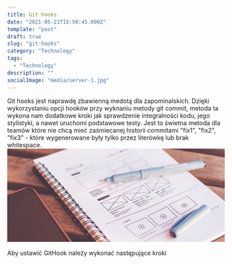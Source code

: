 ```yaml
---
title: Git hooks
date: "2021-05-21T15:50:45.000Z"
template: "post"
draft: true
slug: "git-hooks"
category: "Technology"
tags:
  - "Technology"
description: ""
socialImage: "media/server-1.jpg"
---
```

Git hooks jest naprawdę zbawienną medotą dla zapominalskich. Dzięki wykorzystaniu opcji hooków przy wyknaniu metody git commit, metoda ta wykona nam dodatkowe kroki jak sprawdzenie integralności kodu, jego stylistyki, a nawet uruchomi podstawowe testy. Jest to świetna metoda dla teamów które nie chcą mieć zaśmiecanej historii commitami "fix1", "fix2", "fix3" - które wygenerowane były tylko przez literówkę lub brak whitespace.  
![Want privacy? Use multiple nicknames](/media/notes-2.jpg)

Aby ustawić GitHook należy wykonać następujące kroki